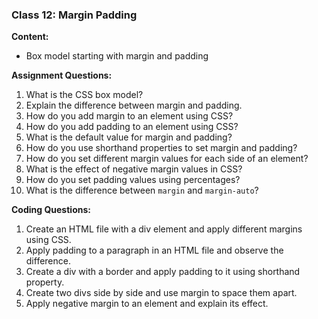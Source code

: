 ### Class 12: Margin Padding

**Content:**

- Box model starting with margin and padding

**Assignment Questions:**

1. What is the CSS box model?
2. Explain the difference between margin and padding.
3. How do you add margin to an element using CSS?
4. How do you add padding to an element using CSS?
5. What is the default value for margin and padding?
6. How do you use shorthand properties to set margin and padding?
7. How do you set different margin values for each side of an element?
8. What is the effect of negative margin values in CSS?
9. How do you set padding values using percentages?
10. What is the difference between `margin` and `margin-auto`?

**Coding Questions:**

1. Create an HTML file with a div element and apply different margins using CSS.
2. Apply padding to a paragraph in an HTML file and observe the difference.
3. Create a div with a border and apply padding to it using shorthand property.
4. Create two divs side by side and use margin to space them apart.
5. Apply negative margin to an element and explain its effect.
